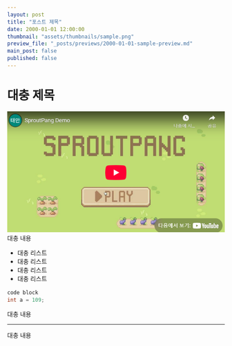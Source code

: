 ```yaml
---
layout: post
title: "포스트 제목"
date: 2000-01-01 12:00:00
thumbnail: "assets/thumbnails/sample.png"
preview_file: "_posts/previews/2000-01-01-sample-preview.md"
main_post: false
published: false
---
```

# 대충 제목
<img src="/assets/thumbnails/sample.png">
대충 내용

- 대충 리스트
- 대충 리스트
- 대충 리스트
- 대충 리스트

```c++
code block
int a = 109;
```

대충 내용

---

대충 내용